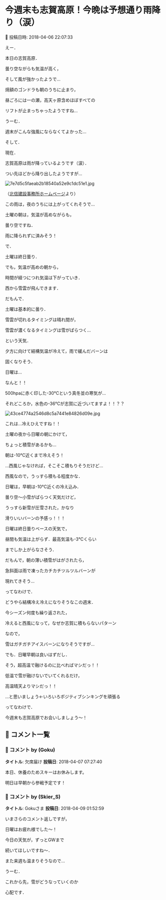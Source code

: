 # 今週末も志賀高原！今晩は予想通り雨降り（涙）

📅 投稿日時: 2018-04-06 22:07:33

えー．


本日の志賀高原．


曇り空ながらも気温が高く，


そして風が強かったようで…


焼額のゴンドラも朝のうちに止まり，


昼ごろには一の瀬，高天ヶ原含めほぼすべての


リフトが止まっちゃったようですね…


うーむ．


週末がこんな強風にならなくてよかった…





そして．


現在．


志賀高原は雨が降っているようです（涙）．


つい先ほどから降り出したようですが…




![7e7d5c5faeab2b18540a52e9c1dc51e1.jpg](images/7e7d5c5faeab2b18540a52e9c1dc51e1.jpg)




（[北信建設事務所ホームページ](http://www.q0.ws302.smilestart.ne.jp/index.htm)より）





この雨は，夜のうちには上がってくれそうで…


土曜の朝は，気温が高めながらも，


曇り空ですね．


雨に降られずに済みそう！





で．


土曜は終日曇り．


でも，気温が高めの朝から，


時間が経つにつれ気温は下がっていき．


西から雪雲が飛んできます．


だもんで．


土曜は基本的に曇り．


雪雲が切れるタイミングは晴れ間が，


雪雲が濃くなるタイミングは雪がぱらつく…


という天気．


夕方に向けて結構気温が冷えて，雨で緩んだバーンは


固くなりそう．





日曜は…


なんと！！


500hpaに赤く印した-30℃という真冬並の寒気が…


それどころか，水色の-36℃が志賀に近づいてますよ！！？？




![43ce4774a2546d8c5a7441e84826d09e.jpg](images/43ce4774a2546d8c5a7441e84826d09e.jpg)




これは…冷えひえですね！！


土曜の夜から日曜の朝にかけて，


ちょっと積雪があるかも…


朝は-10℃近くまで冷えそう！





…西風じゃなければ，そこそこ積もりそうだけど…


西風なので，うっすら積もる程度かな．





日曜は，早朝は-10℃近くの冷え込み．


曇り空～小雪がぱらつく天気だけど，


うっすら新雪が圧雪された，かなり


滑りいいバーンの予感っ！！！


日曜は終日曇りベースの天気で，


昼間も気温は上がらず．最高気温も-3℃くらい


までしか上がらなさそう．


だもんで，朝の薄い積雪がはがされたら，


急斜面は雨で凍ったカチカチツルツルバーンが


現れてきそう…





ってなわけで．


どうやら結構冷え冷えになりそうなこの週末．


今シーズン何度も繰り返された，


冷えると西風になって，なぜか志賀に積もらないパターン


なので，


雪はガチガチアイスバーンになりそうですが…


でも．日曜早朝は良いはずだし．


そう，超高温で融けるのに比べればマシだっ！！


低温で雪が融けないでいてくれるだけ，


高温晴天よりマシだっ！！


…と思いましょう←いろいろポジティブシンキングを頑張る





ってなわけで．


今週末も志賀高原でお会いしましょう～！

## 💬 コメント一覧

### 💬 コメント by (Goku)
**タイトル**: 欠席届け
**投稿日**: 2018-04-07 07:27:40

本日、休養のためスキーはお休みします。

明日は早朝から参戦予定です！

### 💬 コメント by (Skier_S)
**タイトル**: Gokuさま
**投稿日**: 2018-04-09 01:52:59

いまさらのコメント返しですが，

日曜はお疲れ様でした～！

今日の天気が，ずっとGWまで

続いてほしいですね～．

また来週も温まりそうなので…

うーむ．

これから先，雪がどうなっていくのか

心配です．

